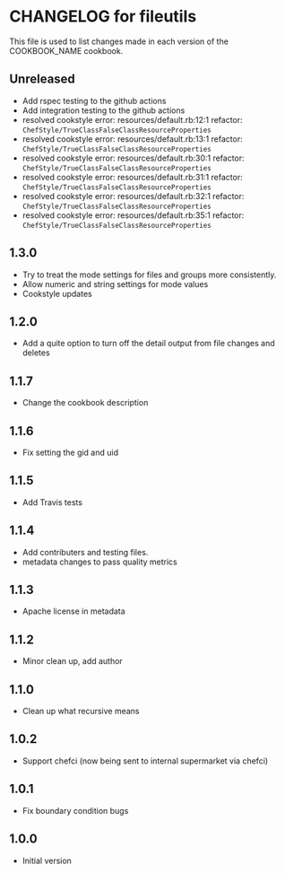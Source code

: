 
# CHANGELOG for fileutils

This file is used to list changes made in each version of the COOKBOOK_NAME
cookbook.

## Unreleased

* Add rspec testing to the github actions
* Add integration testing to the github actions
* resolved cookstyle error: resources/default.rb:12:1 refactor: `ChefStyle/TrueClassFalseClassResourceProperties`
* resolved cookstyle error: resources/default.rb:13:1 refactor: `ChefStyle/TrueClassFalseClassResourceProperties`
* resolved cookstyle error: resources/default.rb:30:1 refactor: `ChefStyle/TrueClassFalseClassResourceProperties`
* resolved cookstyle error: resources/default.rb:31:1 refactor: `ChefStyle/TrueClassFalseClassResourceProperties`
* resolved cookstyle error: resources/default.rb:32:1 refactor: `ChefStyle/TrueClassFalseClassResourceProperties`
* resolved cookstyle error: resources/default.rb:35:1 refactor: `ChefStyle/TrueClassFalseClassResourceProperties`

## 1.3.0

* Try to treat the mode settings for files and groups more consistently.
* Allow numeric and string settings for mode values
* Cookstyle updates

## 1.2.0

* Add a quite option to turn off the detail output from file changes and deletes

## 1.1.7

* Change the cookbook description

## 1.1.6

* Fix setting the gid and uid

## 1.1.5

* Add Travis tests

## 1.1.4

* Add contributers and testing files.
* metadata changes to pass quality metrics

## 1.1.3

* Apache license in metadata

## 1.1.2

* Minor clean up, add author

## 1.1.0

* Clean up what recursive means

## 1.0.2

* Support chefci (now being sent to internal supermarket via chefci)

## 1.0.1

* Fix boundary condition bugs

## 1.0.0

* Initial version
